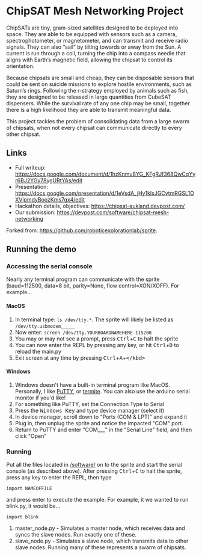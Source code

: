 # ChipSAT Mesh Networking Project

ChipSATs are tiny, gram-sized satellites designed to be deployed into space. They are able to be equipped with sensors such as a camera, spectrophotometer, or magnetometer, and can transmit and receive radio signals. They can also “sail” by tilting towards or away from the Sun. A current is run through a coil, turning the chip into a compass needle that aligns with Earth’s magnetic field, allowing the chipsat to control its orientation.

Because chipsats are small and cheap, they can be disposable sensors that could be sent on suicide missions to explore hostile environments, such as Saturn’s rings. Following the r-strategy employed by animals such as fish, they are designed to be released in large quantities from CubeSAT dispensers. While the survival rate of any one chip may be small, together there is a high likelihood they are able to transmit meaningful data. 

This project tackles the problem of consolidating data from a large swarm of chipsats, when not every chipsat can communicate directly to every other chipsat.

## Links

*  Full writeup: https://docs.google.com/document/d/1hzKnmu8YG_KFgRJf368QwCqYyr6BJ2YGy78ygURtYAs/edit
*  Presentation: https://docs.google.com/presentation/d/1eVsdA_jHy1klxJGCvtmRGSL1OXVipmdyBoozKms7gx4/edit
*  Hackathon details, objectives: https://chipsat-aukland.devpost.com/
*  Our submission: https://devpost.com/software/chipsat-mesh-networking

Forked from: https://github.com/roboticexplorationlab/sprite.

## Running the demo

### Accessing the serial console
Nearly any terminal program can communicate with the sprite (baud=112500, data=8 bit, parity=None, flow control=XON/XOFF). For example...

#### MacOS
1. In terminal type: `ls /dev/tty.*`. The sprite will likely be listed as `/dev/tty.usbmodem_____`
2. Now enter: `screen /dev/tty.YOURBOARDNAMEHERE 115200`
3. You may or may not see a prompt, press <kbd>Ctrl</kbd>+<kbd>C</kbd> to halt the sprite
4. You can now enter the REPL by pressing any key, or hit <kbd>Ctrl</kbd>+<kbd>D</kbd> to reload the main.py
5. Exit screen at any time by pressing <kbd>Ctrl</kbd>+<kbd>A</kbd>+<kbd>\</kbd>

#### Windows 
1. Windows doesn't have a built-in terminal program like MacOS. Personally, I like [PuTTY](https://www.chiark.greenend.org.uk/~sgtatham/putty/latest.html), or [termite](https://www.compuphase.com/software_termite.htm). You can also use the arduino serial monitor if you'd like!
2. For something like PuTTY, set the Connection Type to Serial
3. Press the <kbd>Windows Key</kbd> and type device manager (select it)
4. In device manager, scroll down to "Ports (COM & LPT)" and expand it
5. Plug in, then unplug the sprite and notice the impacted "COM" port.
6. Return to PuTTY and enter "COM___" in the "Serial Line" field, and then click "Open"

### Running

Put all the files located in [/software/](/software/) on to the sprite and start the serial console (as described above). After pressing <kbd>Ctrl</kbd>+<kbd>C</kbd> to halt the sprite, press any key to enter the REPL, then type

```
import NAMEOFFILE
```

and press enter to execute the example. For example, it we wanted to run blink.py, it would be...

```
import blink
```

1. master_node.py - Simulates a master node, which receives data and syncs the slave nodes. Run exactly one of these.
2. slave_node.py - Simulates a slave node, which transmits data to other slave nodes. Running many of these represents a swarm of chipsats.
